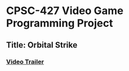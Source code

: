 # CPSC-427 Video Game Programming Project

## Title: Orbital Strike
### [Video Trailer](trailer.mp4)